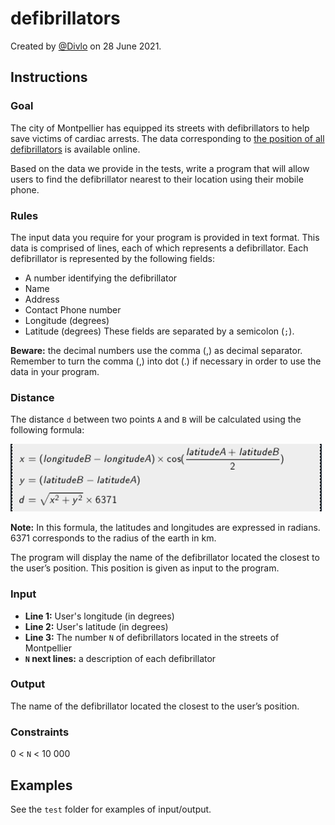 # defibrillators

Created by [@Divlo](https://github.com/Divlo) on 28 June 2021.

## Instructions

### Goal

The city of Montpellier has equipped its streets with defibrillators to help save victims of cardiac arrests. The data corresponding to [the position of all defibrillators](http://data.montpellier3m.fr/dataset/d%C3%A9fibrillateurs-de-montpellier) is available online.

Based on the data we provide in the tests, write a program that will allow users to find the defibrillator nearest to their location using their mobile phone.

### Rules

The input data you require for your program is provided in text format.
This data is comprised of lines, each of which represents a defibrillator. Each defibrillator is represented by the following fields:

- A number identifying the defibrillator
- Name
- Address
- Contact Phone number
- Longitude (degrees)
- Latitude (degrees)
These fields are separated by a semicolon (`;`).

**Beware:** the decimal numbers use the comma (,) as decimal separator. Remember to turn the comma (,) into dot (.) if necessary in order to use the data in your program.

### Distance

The distance `d` between two points `A` and `B` will be calculated using the following formula:

![Distance Formula](./distance-formula.png)

**Note:** In this formula, the latitudes and longitudes are expressed in radians. 6371 corresponds to the radius of the earth in km.

The program will display the name of the defibrillator located the closest to the user’s position. This position is given as input to the program.

### Input

- **Line 1:** User's longitude (in degrees)
- **Line 2:** User's latitude (in degrees)
- **Line 3:** The number `N` of defibrillators located in the streets of Montpellier
- **`N` next lines:** a description of each defibrillator

### Output

The name of the defibrillator located the closest to the user’s position.

### Constraints

0 < `N` < 10 000

## Examples

See the `test` folder for examples of input/output.
